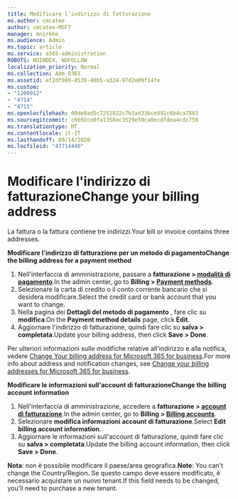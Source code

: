 ```yaml
---
title: Modificare l'indirizzo di fatturazione
ms.author: cmcatee
author: cmcatee-MSFT
manager: mnirkhe
ms.audience: Admin
ms.topic: article
ms.service: o365-administration
ROBOTS: NOINDEX, NOFOLLOW
localization_priority: Normal
ms.collection: Adm_O365
ms.assetid: ef2df989-8539-48b5-a324-97d2e09f14fe
ms.custom:
- "1200012"
- "4714"
- "4715"
ms.openlocfilehash: 09de8ad5c7251822c7b3ad33bce991c6b4ca7883
ms.sourcegitcommit: c6692ce0fa1358ec3529e59ca0ecdfdea4cdc759
ms.translationtype: MT
ms.contentlocale: it-IT
ms.lasthandoff: 09/14/2020
ms.locfileid: "47714440"
---
```

# <a name="change-your-billing-address"></a><span data-ttu-id="cfcd0-102">Modificare l'indirizzo di fatturazione</span><span class="sxs-lookup"><span data-stu-id="cfcd0-102">Change your billing address</span></span>

<span data-ttu-id="cfcd0-103">La fattura o la fattura contiene tre indirizzi.</span><span class="sxs-lookup"><span data-stu-id="cfcd0-103">Your bill or invoice contains three addresses.</span></span>

<span data-ttu-id="cfcd0-104">**Modificare l'indirizzo di fatturazione per un metodo di pagamento**</span><span class="sxs-lookup"><span data-stu-id="cfcd0-104">**Change the billing address for a payment method**</span></span>

1. <span data-ttu-id="cfcd0-105">Nell'interfaccia di amministrazione, passare a **fatturazione > [modalità di pagamento](https://go.microsoft.com/fwlink/p/?linkid=2018806)**.</span><span class="sxs-lookup"><span data-stu-id="cfcd0-105">In the admin center, go to **Billing > [Payment methods](https://go.microsoft.com/fwlink/p/?linkid=2018806)**.</span></span>
2. <span data-ttu-id="cfcd0-106">Selezionare la carta di credito o il conto corrente bancario che si desidera modificare.</span><span class="sxs-lookup"><span data-stu-id="cfcd0-106">Select the credit card or bank account that you want to change.</span></span>
3. <span data-ttu-id="cfcd0-107">Nella pagina dei **Dettagli del metodo di pagamento** , fare clic su **modifica**.</span><span class="sxs-lookup"><span data-stu-id="cfcd0-107">On the **Payment method details** page, click **Edit**.</span></span>
4. <span data-ttu-id="cfcd0-108">Aggiornare l'indirizzo di fatturazione, quindi fare clic su **salva > completata**.</span><span class="sxs-lookup"><span data-stu-id="cfcd0-108">Update your billing address, then click **Save > Done**.</span></span>

<span data-ttu-id="cfcd0-109">Per ulteriori informazioni sulle modifiche relative all'indirizzo e alla notifica, vedere [Change Your billing address for Microsoft 365 for business](https://docs.microsoft.com/microsoft-365/commerce/billing-and-payments/change-your-billing-addresses?view=o365-worldwide).</span><span class="sxs-lookup"><span data-stu-id="cfcd0-109">For more info about address and notification changes, see [Change your billing addresses for Microsoft 365 for business](https://docs.microsoft.com/microsoft-365/commerce/billing-and-payments/change-your-billing-addresses?view=o365-worldwide).</span></span>

<span data-ttu-id="cfcd0-110">**Modificare le informazioni sull'account di fatturazione**</span><span class="sxs-lookup"><span data-stu-id="cfcd0-110">**Change the billing account information**</span></span>

1. <span data-ttu-id="cfcd0-111">Nell'interfaccia di amministrazione, accedere a **fatturazione > [account di fatturazione](https://admin.microsoft.com/Adminportal/Home?source=applauncher#/BillingAccounts/billing-accounts)**.</span><span class="sxs-lookup"><span data-stu-id="cfcd0-111">In the admin center, go to **Billing > [Billing accounts](https://admin.microsoft.com/Adminportal/Home?source=applauncher#/BillingAccounts/billing-accounts)**.</span></span>
2. <span data-ttu-id="cfcd0-112">Selezionare **modifica informazioni account di fatturazione**.</span><span class="sxs-lookup"><span data-stu-id="cfcd0-112">Select **Edit billing account information**.</span></span>
3. <span data-ttu-id="cfcd0-113">Aggiornare le informazioni sull'account di fatturazione, quindi fare clic su **salva > completata**.</span><span class="sxs-lookup"><span data-stu-id="cfcd0-113">Update the billing account information, then click **Save > Done**.</span></span>

<span data-ttu-id="cfcd0-114">**Nota**: non è possibile modificare il paese/area geografica.</span><span class="sxs-lookup"><span data-stu-id="cfcd0-114">**Note**: You can't change the Country/Region.</span></span> <span data-ttu-id="cfcd0-115">Se questo campo deve essere modificato, è necessario acquistare un nuovo tenant.</span><span class="sxs-lookup"><span data-stu-id="cfcd0-115">If this field needs to be changed, you'll need to purchase a new tenant.</span></span>
